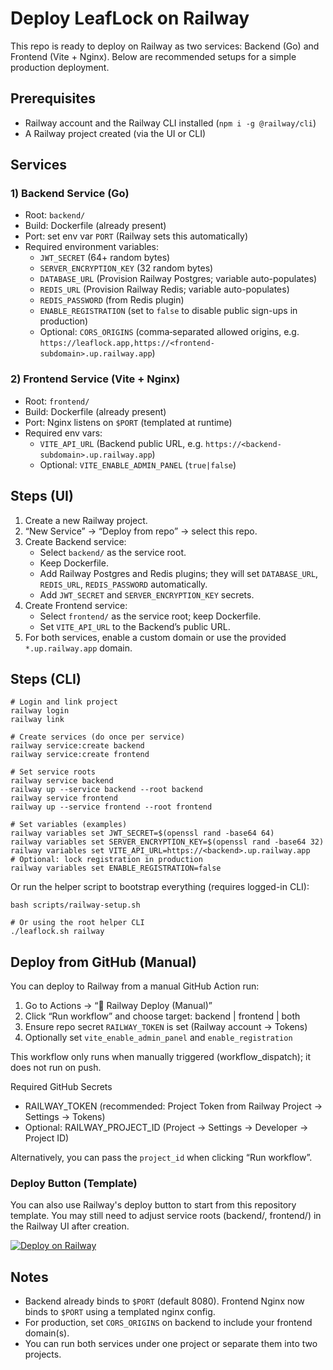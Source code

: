 # Deploy LeafLock on Railway

This repo is ready to deploy on Railway as two services: Backend (Go) and Frontend (Vite + Nginx). Below are recommended setups for a simple production deployment.

## Prerequisites

- Railway account and the Railway CLI installed (`npm i -g @railway/cli`)
- A Railway project created (via the UI or CLI)

## Services

### 1) Backend Service (Go)

- Root: `backend/`
- Build: Dockerfile (already present)
- Port: set env var `PORT` (Railway sets this automatically)
- Required environment variables:
  - `JWT_SECRET` (64+ random bytes)
  - `SERVER_ENCRYPTION_KEY` (32 random bytes)
  - `DATABASE_URL` (Provision Railway Postgres; variable auto-populates)
  - `REDIS_URL` (Provision Railway Redis; variable auto-populates)
  - `REDIS_PASSWORD` (from Redis plugin)
  - `ENABLE_REGISTRATION` (set to `false` to disable public sign-ups in production)
  - Optional: `CORS_ORIGINS` (comma‑separated allowed origins, e.g. `https://leaflock.app,https://<frontend-subdomain>.up.railway.app`)

### 2) Frontend Service (Vite + Nginx)

- Root: `frontend/`
- Build: Dockerfile (already present)
- Port: Nginx listens on `$PORT` (templated at runtime)
- Required env vars:
  - `VITE_API_URL` (Backend public URL, e.g. `https://<backend-subdomain>.up.railway.app`)
  - Optional: `VITE_ENABLE_ADMIN_PANEL` (`true|false`)

## Steps (UI)

1. Create a new Railway project.
2. “New Service” → “Deploy from repo” → select this repo.
3. Create Backend service:
   - Select `backend/` as the service root.
   - Keep Dockerfile.
   - Add Railway Postgres and Redis plugins; they will set `DATABASE_URL`, `REDIS_URL`, `REDIS_PASSWORD` automatically.
   - Add `JWT_SECRET` and `SERVER_ENCRYPTION_KEY` secrets.
4. Create Frontend service:
   - Select `frontend/` as the service root; keep Dockerfile.
   - Set `VITE_API_URL` to the Backend’s public URL.
5. For both services, enable a custom domain or use the provided `*.up.railway.app` domain.

## Steps (CLI)

```
# Login and link project
railway login
railway link

# Create services (do once per service)
railway service:create backend
railway service:create frontend

# Set service roots
railway service backend
railway up --service backend --root backend
railway service frontend
railway up --service frontend --root frontend

# Set variables (examples)
railway variables set JWT_SECRET=$(openssl rand -base64 64)
railway variables set SERVER_ENCRYPTION_KEY=$(openssl rand -base64 32)
railway variables set VITE_API_URL=https://<backend>.up.railway.app
# Optional: lock registration in production
railway variables set ENABLE_REGISTRATION=false
```

Or run the helper script to bootstrap everything (requires logged-in CLI):

```
bash scripts/railway-setup.sh

# Or using the root helper CLI
./leaflock.sh railway
```

## Deploy from GitHub (Manual)

You can deploy to Railway from a manual GitHub Action run:

1. Go to Actions → “🚄 Railway Deploy (Manual)”
2. Click “Run workflow” and choose target: backend | frontend | both
3. Ensure repo secret `RAILWAY_TOKEN` is set (Railway account → Tokens)
4. Optionally set `vite_enable_admin_panel` and `enable_registration`

This workflow only runs when manually triggered (workflow_dispatch); it does not run on push.

Required GitHub Secrets
- RAILWAY_TOKEN (recommended: Project Token from Railway Project → Settings → Tokens)
- Optional: RAILWAY_PROJECT_ID (Project → Settings → Developer → Project ID)

Alternatively, you can pass the `project_id` when clicking “Run workflow”.

### Deploy Button (Template)

You can also use Railway's deploy button to start from this repository template. You may still need to adjust service roots (backend/, frontend/) in the Railway UI after creation.

[![Deploy on Railway](https://railway.app/button.svg)](https://railway.app/template/new?template=https://github.com/RelativeSure/notes&plugins=postgresql,redis&envs=JWT_SECRET,SERVER_ENCRYPTION_KEY,ENABLE_REGISTRATION,VITE_API_URL)


## Notes

- Backend already binds to `$PORT` (default 8080). Frontend Nginx now binds to `$PORT` using a templated nginx config.
- For production, set `CORS_ORIGINS` on backend to include your frontend domain(s).
- You can run both services under one project or separate them into two projects.
